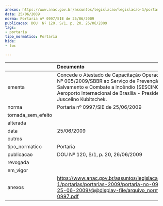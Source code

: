 ```yaml
---
anexos: https://www.anac.gov.br/assuntos/legislacao/legislacao-1/portarias/portarias-2009/portaria-no-0997-sie-de-25-06-2009/@@display-file/arquivo_norma/PA2009-0997.pdf
data: 25/06/2009
norma: Portaria nº 0997/SIE de 25/06/2009
publicacao: DOU  Nº 120, S/1, p. 20, 26/06/2009
tags:
- portaria
tipo_normatico: Portaria
hide: 
- toc 
 
---
```


|                    | Documento                                                                                                                                                                                                           |
|:-------------------|:--------------------------------------------------------------------------------------------------------------------------------------------------------------------------------------------------------------------|
| ementa             | Concede o Atestado de Capacitação Operacional (ACOP)  Nº 005/2009/SBBR ao Serviço de Prevenção, Salvamento e Combate a Incêndio (SESCINC) do Aeroporto Internacional de Brasília - Presidente Juscelino Kubitschek. |
| norma              | Portaria nº 0997/SIE de 25/06/2009                                                                                                                                                                                  |
| tornada_sem_efeito |                                                                                                                                                                                                                     |
| alterada           |                                                                                                                                                                                                                     |
| data               | 25/06/2009                                                                                                                                                                                                          |
| outros             |                                                                                                                                                                                                                     |
| tipo_normatico     | Portaria                                                                                                                                                                                                            |
| publicacao         | DOU  Nº 120, S/1, p. 20, 26/06/2009                                                                                                                                                                                 |
| revogada           |                                                                                                                                                                                                                     |
| em_vigor           |                                                                                                                                                                                                                     |
| anexos             | https://www.anac.gov.br/assuntos/legislacao/legislacao-1/portarias/portarias-2009/portaria-no-0997-sie-de-25-06-2009/@@display-file/arquivo_norma/PA2009-0997.pdf                                                   |